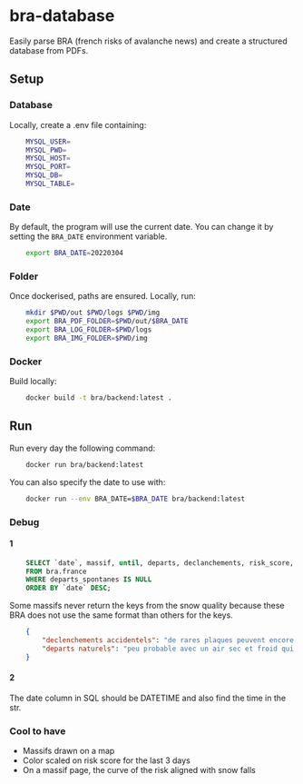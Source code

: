 # bra-database

Easily parse BRA (french risks of avalanche news) and create a structured database from PDFs.

## Setup

### Database

Locally, create a .env file containing:

```bash
    MYSQL_USER=
    MYSQL_PWD=
    MYSQL_HOST=
    MYSQL_PORT=
    MYSQL_DB=
    MYSQL_TABLE=
```

### Date

By default, the program will use the current date. You can change it by setting the `BRA_DATE` environment variable.

```bash
    export BRA_DATE=20220304
```

### Folder

Once dockerised, paths are ensured. Locally, run:

```bash
    mkdir $PWD/out $PWD/logs $PWD/img
    export BRA_PDF_FOLDER=$PWD/out/$BRA_DATE
    export BRA_LOG_FOLDER=$PWD/logs
    export BRA_IMG_FOLDER=$PWD/img
```

### Docker

Build locally:

```bash
    docker build -t bra/backend:latest .
```

## Run

Run every day the following command:

```bash
    docker run bra/backend:latest
```

You can also specify the date to use with:

```bash
    docker run --env BRA_DATE=$BRA_DATE bra/backend:latest
```

### Debug

#### 1

```sql
    SELECT `date`, massif, until, departs, declanchements, risk_score, risk_str, stabilite_manteau_bloc, situation_avalancheuse_typique, departs_spontanes, declanchements_provoques, qualite_neige
    FROM bra.france
    WHERE departs_spontanes IS NULL
    ORDER BY `date` DESC;
```

Some massifs never return the keys from the snow quality because these BRA does not use the same format than others for the keys.

```json
    {
        "declenchements accidentels": "de rares plaques peuvent encore persister en versant nord d'altitude peux fréquentés en effet, par endroit la vielle poudreuse qui à évolué en faces planes sans cohésion est recouverte par de la neige plus ou moins frittée ce qui forme alors une plaque la surface du manteau étant très hétérogène en ce moment, ces rares plaques sont plutôt de petites surfaces et ne se semblent, de plus, ne pas vouloir se déclencher facilement d'après les derniers tests de stabilité effectués cela reste toutefois possible localement y compris par un seul skieur dans les secteurs peu ou pas tracés",
        "departs naturels": "peu probable avec un air sec et froid qui persiste encore, même si une ou deux plaques de fond ont pu être signalées ces derniers temps une corniche peut céder (très rarement, mais observé) et déclencher une plaque en contre bas"
    }
```

#### 2

The date column in SQL should be DATETIME and also find the time in the str.


### Cool to have

- Massifs drawn on a map
- Color scaled on risk score for the last 3 days
- On a massif page, the curve of the risk aligned with snow falls
